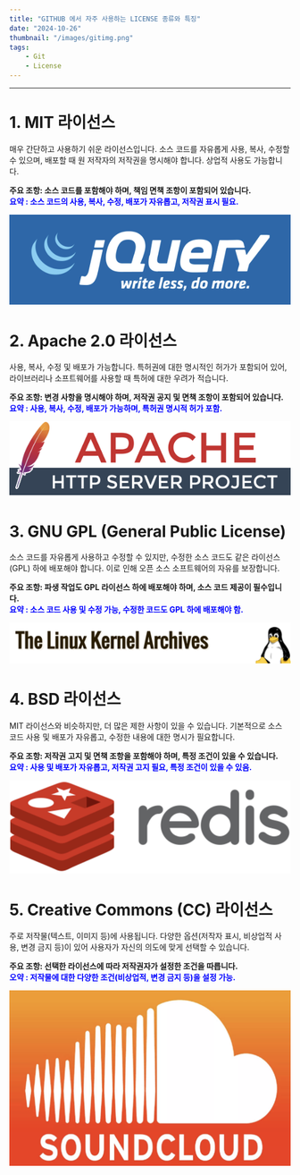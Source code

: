 ```yaml
---
title: "GITHUB 에서 자주 사용하는 LICENSE 종류와 특징"
date: "2024-10-26"
thumbnail: "/images/gitimg.png"
tags:
    - Git
    - License
---
```




-----
# 1. MIT 라이선스
매우 간단하고 사용하기 쉬운 라이선스입니다. 소스 코드를 자유롭게 사용, 복사, 수정할 수 있으며, 배포할 때 원 저작자의 저작권을 명시해야 합니다. 상업적 사용도 가능합니다.   
   
**주요 조항: 소스 코드를 포함해야 하며, 책임 면책 조항이 포함되어 있습니다.** <br>
<span style="color: #0000FF; font-weight: bold;">
  요약 : 소스 코드의 사용, 복사, 수정, 배포가 자유롭고, 저작권 표시 필요.
</span>

![jQuery](/images/jquery.png)


# 2. Apache 2.0 라이선스
사용, 복사, 수정 및 배포가 가능합니다. 특허권에 대한 명시적인 허가가 포함되어 있어, 라이브러리나 소프트웨어를 사용할 때 특허에 대한 우려가 적습니다.   
   
**주요 조항: 변경 사항을 명시해야 하며, 저작권 공지 및 면책 조항이 포함되어 있습니다.**<br>
<span style="color: #0000FF; font-weight: bold;">
  요약 : 사용, 복사, 수정, 배포가 가능하며, 특허권 명시적 허가 포함.
</span>

![Apache Http Server](/images/apache.png)

# 3. GNU GPL (General Public License)
소스 코드를 자유롭게 사용하고 수정할 수 있지만, 수정한 소스 코드도 같은 라이선스(GPL) 하에 배포해야 합니다. 이로 인해 오픈 소스 소프트웨어의 자유를 보장합니다.
   
**주요 조항: 파생 작업도 GPL 라이선스 하에 배포해야 하며, 소스 코드 제공이 필수입니다.**<br>
<span style="color: #0000FF; font-weight: bold;">
  요약 : 소스 코드 사용 및 수정 가능, 수정한 코드도 GPL 하에 배포해야 함.
</span>

![Linux Kernel](/images/linuxkernel.png)

# 4. BSD 라이선스
MIT 라이선스와 비슷하지만, 더 많은 제한 사항이 있을 수 있습니다. 기본적으로 소스 코드 사용 및 배포가 자유롭고, 수정한 내용에 대한 명시가 필요합니다.
   
**주요 조항: 저작권 고지 및 면책 조항을 포함해야 하며, 특정 조건이 있을 수 있습니다.**<br>
<span style="color: #0000FF; font-weight: bold;">
  요약 : 사용 및 배포가 자유롭고, 저작권 고지 필요, 특정 조건이 있을 수 있음.
</span>

![Redis](/images/redis.png)

# 5. Creative Commons (CC) 라이선스
주로 저작물(텍스트, 이미지 등)에 사용됩니다. 다양한 옵션(저작자 표시, 비상업적 사용, 변경 금지 등)이 있어 사용자가 자신의 의도에 맞게 선택할 수 있습니다.
   
**주요 조항: 선택한 라이선스에 따라 저작권자가 설정한 조건을 따릅니다.**<br>
<span style="color: #0000FF; font-weight: bold;">
  오약 : 저작물에 대한 다양한 조건(비상업적, 변경 금지 등)을 설정 가능.
</span>

![SoundCloud](/images/soundcloud.png)